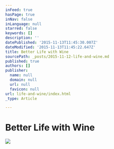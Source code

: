 ```yaml
---
inFeed: true
hasPage: true
inNav: false
inLanguage: null
starred: false
keywords: []
description: ''
datePublished: '2015-11-13T11:45:30.007Z'
dateModified: '2015-11-13T11:45:22.647Z'
title: Better Life with Wine
sourcePath: _posts/2015-11-12-life-and-wine.md
published: true
authors: []
publisher:
  name: null
  domain: null
  url: null
  favicon: null
url: life-and-wine/index.html
_type: Article

---
```

# Better Life with Wine
![](https://the-grid-user-content.s3-us-west-2.amazonaws.com/36aef407-f6f4-4b85-a418-a5800457b8f5.JPG)